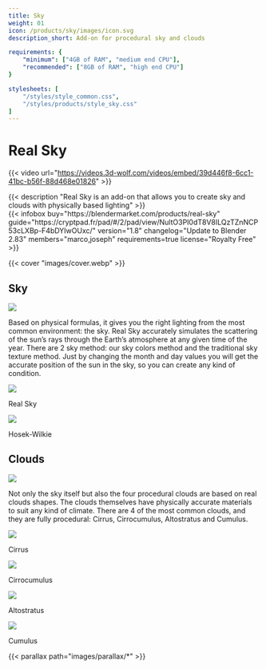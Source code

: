 ```yaml
---
title: Sky
weight: 01
icon: /products/sky/images/icon.svg
description_short: Add-on for procedural sky and clouds

requirements: {
    "minimum": ["4GB of RAM", "medium end CPU"],
    "recommended": ["8GB of RAM", "high end CPU"]
}

stylesheets: [
    "/styles/style_common.css",
    "/styles/products/style_sky.css"
]
---
```


# Real Sky

{{< video url="https://videos.3d-wolf.com/videos/embed/39d446f8-6cc1-41bc-b56f-88d468e01826" >}}

<div class="space"></div>

<div class="halfpage">
    <div class="column">
	{{< description "Real Sky is an add-on that allows you to create sky and clouds with physically based lighting" >}}
    </div>
    <div class="column">
	{{< infobox
	    buy="https://blendermarket.com/products/real-sky"
	    guide="https://cryptpad.fr/pad/#/2/pad/view/NultO3PI0dT8V8ILQzTZnNCP53cLXBp-F4bDYIwOUxc/"
	    version="1.8"
	    changelog="Update to Blender 2.83"
	    members="marco,joseph"
	    requirements=true
	    license="Royalty Free"
	>}}
    </div>
</div>

<div class="space"></div>

{{< cover "images/cover.webp" >}}

## Sky
<div class="halfpage">
	<div class="column1 panel">
		<img class="panels" src="/products/sky/images/sky panel.webp">
	</div>
	<div class="column2">
		<p>Based on physical formulas, it gives you the right lighting from the most common environment: the sky.
Real Sky accurately simulates the scattering of the sun’s rays through the Earth’s atmosphere at any given time of the year.
There are 2 sky method: our sky colors method and the traditional sky texture method.
Just by changing the month and day values you will get the accurate position of the sun in the sky, so you can create any kind of condition.</p>
		<div class="supcontainer">
			<div class="container">
				<img src="/products/sky/images/real sky.webp">
				<p>Real Sky</p>
			</div>
			<div class="container">
				<img src="/products/sky/images/hosek-wilkie.webp">
				<p>Hosek-Wilkie</p>
			</div>
		</div>
	</div>
</div>

<div class="space"></div>

## Clouds
<div class="halfpage">
	<div class="column1 panel">
		<img class="panels" src="/products/sky/images/clouds panel.webp">
	</div>
	<div class="column2">
		<p>Not only the sky itself but also the four procedural clouds are based on real clouds shapes.
The clouds themselves have physically accurate materials to suit any kind of climate.
There are 4 of the most common clouds, and they are fully procedural:
Cirrus, Cirrocumulus, Altostratus and Cumulus.</p>
		<div class="supcontainer">
			<div class="container">
				<img src="/products/sky/images/Cirrus.webp">
				<p>Cirrus</p>
			</div>
			<div class="container">
				<img src="/products/sky/images/Cirrocumulus.webp">
				<p>Cirrocumulus</p>
			</div>
			<div class="container">
				<img src="/products/sky/images/Altostratus.webp">
				<p>Altostratus</p>
			</div>
			<div class="container">
				<img src="/products/sky/images/Cumulus.webp">
				<p>Cumulus</p>
			</div>
		</div>
	</div>
</div>

{{< parallax path="images/parallax/*" >}}
